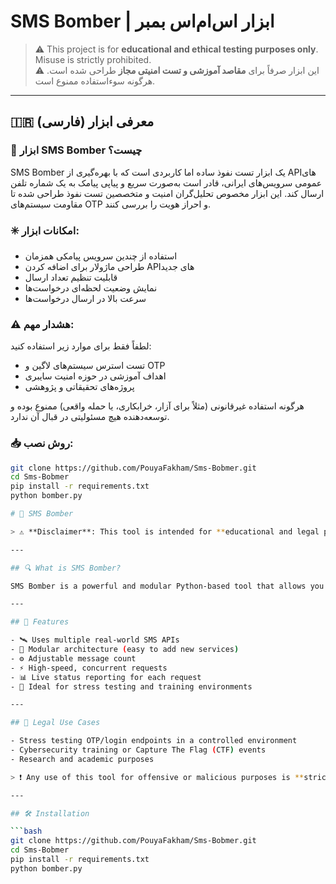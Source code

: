 # SMS Bomber | ابزار اس‌ام‌اس بمبر

> ⚠️ This project is for **educational and ethical testing purposes only**. Misuse is strictly prohibited.  
> ⚠️ این ابزار صرفاً برای **مقاصد آموزشی و تست امنیتی مجاز** طراحی شده است. هرگونه سوءاستفاده ممنوع است.

---

## 🇮🇷 معرفی ابزار (فارسی)

### 📌 ابزار SMS Bomber چیست؟

SMS Bomber یک ابزار تست نفوذ ساده اما کاربردی است که با بهره‌گیری از APIهای عمومی سرویس‌های ایرانی، قادر است به‌صورت سریع و پیاپی پیامک به یک شماره تلفن ارسال کند. این ابزار مخصوص تحلیل‌گران امنیت و متخصصین تست نفوذ طراحی شده تا مقاومت سیستم‌های OTP و احراز هویت را بررسی کنند.

### ✳️ امکانات ابزار:
- استفاده از چندین سرویس پیامکی همزمان
- طراحی ماژولار برای اضافه کردن APIهای جدید
- قابلیت تنظیم تعداد ارسال
- نمایش وضعیت لحظه‌ای درخواست‌ها
- سرعت بالا در ارسال درخواست‌ها

### ⚠️ هشدار مهم:
لطفاً فقط برای موارد زیر استفاده کنید:
- تست استرس سیستم‌های لاگین و OTP
- اهداف آموزشی در حوزه امنیت سایبری
- پروژه‌های تحقیقاتی و پژوهشی

هرگونه استفاده غیرقانونی (مثلاً برای آزار، خرابکاری، یا حمله واقعی) ممنوع بوده و توسعه‌دهنده هیچ مسئولیتی در قبال آن ندارد.

### 📥 روش نصب:

```bash
git clone https://github.com/PouyaFakham/Sms-Bobmer.git
cd Sms-Bobmer
pip install -r requirements.txt
python bomber.py

# 📱 SMS Bomber

> ⚠️ **Disclaimer**: This tool is intended for **educational and legal penetration testing purposes only**. Misuse of this tool for harassment, spamming, or illegal activities is strictly prohibited. The developer holds no responsibility for any unethical use.

---

## 🔍 What is SMS Bomber?

SMS Bomber is a powerful and modular Python-based tool that allows you to send multiple SMS messages to a target phone number using publicly available APIs from various Iranian services. It is primarily designed for cybersecurity researchers, penetration testers, and ethical hackers to test the robustness of OTP and authentication systems under load.

---

## 🚀 Features

- 🛰️ Uses multiple real-world SMS APIs
- 🧩 Modular architecture (easy to add new services)
- ⚙️ Adjustable message count
- ⚡ High-speed, concurrent requests
- 📊 Live status reporting for each request
- 🧪 Ideal for stress testing and training environments

---

## 📌 Legal Use Cases

- Stress testing OTP/login endpoints in a controlled environment  
- Cybersecurity training or Capture The Flag (CTF) events  
- Research and academic purposes  

> ❗ Any use of this tool for offensive or malicious purposes is **strictly forbidden**.

---

## 🛠 Installation

```bash
git clone https://github.com/PouyaFakham/Sms-Bobmer.git
cd Sms-Bobmer
pip install -r requirements.txt
python bomber.py
